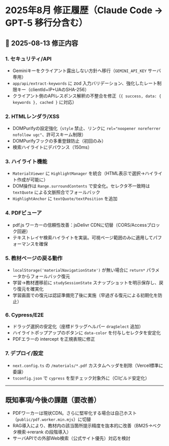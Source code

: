 # 2025年8月 修正履歴（Claude Code → GPT-5 移行分含む）

## 📅 2025-08-13 修正内容

### 1. セキュリティ/API
- Geminiキーをクライアント露出しない方針へ移行（`GEMINI_API_KEY` サーバ専用）
- `app/api/extract-keywords` に zod 入力バリデーション、強化したレート制限キー（clientId+IP+UAのSHA-256）
- クライアント側のAPIレスポンス解釈の不整合を修正（`{ success, data: { keywords }, cached }` に対応）

### 2. HTMLレンダラ/XSS
- DOMPurifyの設定強化（`style` 禁止、リンクに `rel="noopener noreferrer nofollow ugc"`、許可スキーム制限）
- DOMPurifyフックの多重登録防止（初回のみ）
- 検索ハイライトにデバウンス（150ms）

### 3. ハイライト機能
- `MaterialViewer` に `HighlightManager` を統合（HTML表示で選択→ハイライト作成が可能に）
- DOM操作は `Range.surroundContents` で安全化。セレクタ不一致時は `textQuote` による文脈照合でフォールバック
- `HighlightAnchor` に `textQuote/textPosition` を追加

### 4. PDFビューア
- pdf.js ワーカーの信頼性改善：jsDelivr CDNに切替（CORS/Accessブロック回避）
- テキストレイヤ検索ハイライトを実装。可視ページ範囲のみに適用してパフォーマンスを確保

### 5. 教材ページの戻る動作
- `localStorage('materialNavigationState')` が無い場合に `return*` パラメータからフォールバック復元
- 学習→教材遷移前に `studySessionState` スナップショットを明示保存し、戻り復元を確実化
- 学習画面での復元は認証準備完了後に実施（早過ぎる復元による初期化を防止）

### 6. Cypress/E2E
- ドラッグ選択の安定化（座標ドラッグヘルパー `dragSelect` 追加）
- ハイライトポップアップのボタンに `data-color` を付与しセレクタを安定化
- PDFエラーの intercept を正規表現に修正

### 7. デプロイ/設定
- `next.config.ts` の `/materials/*.pdf` カスタムヘッダを削除（Vercel標準に委譲）
- `tsconfig.json` で `cypress` を型チェック対象外に（CIビルド安定化）

---

## 既知事項/今後の課題（要改善）
- PDFワーカーは現状CDN。さらに堅牢化する場合は自己ホスト（`public/pdf.worker.min.mjs`）に切替
- RAG導入により、教材内の該当箇所提示精度を抜本的に改善（BM25→ベクタ検索→rerank の段階導入）
- サーバAPIでの外部Web検索（公式サイト優先）対応を検討


